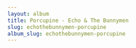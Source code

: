 ```yaml
---
layout: album
title: Porcupine - Echo & The Bunnymen
slug: echothebunnymen-porcupine
album_slug: echothebunnymen-porcupine
---
```

